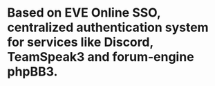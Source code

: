 # Based on EVE Online SSO, centralized authentication system for services like Discord, TeamSpeak3 and forum-engine phpBB3. <br>